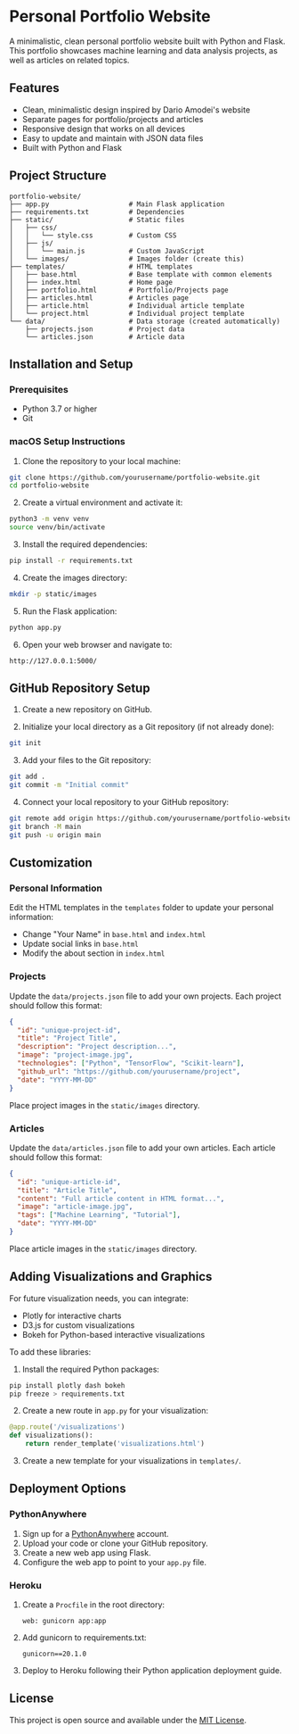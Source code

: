 # Personal Portfolio Website

A minimalistic, clean personal portfolio website built with Python and Flask. This portfolio showcases machine learning and data analysis projects, as well as articles on related topics.

## Features

- Clean, minimalistic design inspired by Dario Amodei's website
- Separate pages for portfolio/projects and articles
- Responsive design that works on all devices
- Easy to update and maintain with JSON data files
- Built with Python and Flask

## Project Structure

```
portfolio-website/
├── app.py                    # Main Flask application
├── requirements.txt          # Dependencies
├── static/                   # Static files
│   ├── css/
│   │   └── style.css         # Custom CSS
│   ├── js/
│   │   └── main.js           # Custom JavaScript
│   └── images/               # Images folder (create this)
├── templates/                # HTML templates
│   ├── base.html             # Base template with common elements
│   ├── index.html            # Home page
│   ├── portfolio.html        # Portfolio/Projects page
│   ├── articles.html         # Articles page
│   ├── article.html          # Individual article template
│   └── project.html          # Individual project template
└── data/                     # Data storage (created automatically)
    ├── projects.json         # Project data 
    └── articles.json         # Article data
```

## Installation and Setup

### Prerequisites

- Python 3.7 or higher
- Git

### macOS Setup Instructions

1. Clone the repository to your local machine:

```bash
git clone https://github.com/yourusername/portfolio-website.git
cd portfolio-website
```

2. Create a virtual environment and activate it:

```bash
python3 -m venv venv
source venv/bin/activate
```

3. Install the required dependencies:

```bash
pip install -r requirements.txt
```

4. Create the images directory:

```bash
mkdir -p static/images
```

5. Run the Flask application:

```bash
python app.py
```

6. Open your web browser and navigate to:

```
http://127.0.0.1:5000/
```

## GitHub Repository Setup

1. Create a new repository on GitHub.

2. Initialize your local directory as a Git repository (if not already done):

```bash
git init
```

3. Add your files to the Git repository:

```bash
git add .
git commit -m "Initial commit"
```

4. Connect your local repository to your GitHub repository:

```bash
git remote add origin https://github.com/yourusername/portfolio-website.git
git branch -M main
git push -u origin main
```

## Customization

### Personal Information

Edit the HTML templates in the `templates` folder to update your personal information:
- Change "Your Name" in `base.html` and `index.html`
- Update social links in `base.html`
- Modify the about section in `index.html`

### Projects

Update the `data/projects.json` file to add your own projects. Each project should follow this format:

```json
{
  "id": "unique-project-id",
  "title": "Project Title",
  "description": "Project description...",
  "image": "project-image.jpg",
  "technologies": ["Python", "TensorFlow", "Scikit-learn"],
  "github_url": "https://github.com/yourusername/project",
  "date": "YYYY-MM-DD"
}
```

Place project images in the `static/images` directory.

### Articles

Update the `data/articles.json` file to add your own articles. Each article should follow this format:

```json
{
  "id": "unique-article-id",
  "title": "Article Title",
  "content": "Full article content in HTML format...",
  "image": "article-image.jpg",
  "tags": ["Machine Learning", "Tutorial"],
  "date": "YYYY-MM-DD"
}
```

Place article images in the `static/images` directory.

## Adding Visualizations and Graphics

For future visualization needs, you can integrate:

- Plotly for interactive charts
- D3.js for custom visualizations
- Bokeh for Python-based interactive visualizations

To add these libraries:

1. Install the required Python packages:

```bash
pip install plotly dash bokeh
pip freeze > requirements.txt
```

2. Create a new route in `app.py` for your visualization:

```python
@app.route('/visualizations')
def visualizations():
    return render_template('visualizations.html')
```

3. Create a new template for your visualizations in `templates/`.

## Deployment Options

### PythonAnywhere

1. Sign up for a [PythonAnywhere](https://www.pythonanywhere.com/) account.
2. Upload your code or clone your GitHub repository.
3. Create a new web app using Flask.
4. Configure the web app to point to your `app.py` file.

### Heroku

1. Create a `Procfile` in the root directory:
   ```
   web: gunicorn app:app
   ```

2. Add gunicorn to requirements.txt:
   ```
   gunicorn==20.1.0
   ```

3. Deploy to Heroku following their Python application deployment guide.

## License

This project is open source and available under the [MIT License](LICENSE).
